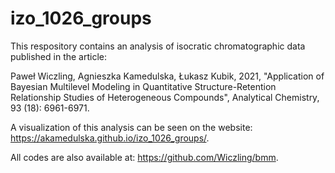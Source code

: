 # izo_1026_groups

This respository contains an analysis of isocratic chromatographic data published in the article:

Paweł Wiczling, Agnieszka Kamedulska, Łukasz Kubik, 2021, "Application of Bayesian Multilevel Modeling in Quantitative Structure-Retention Relationship Studies of Heterogeneous Compounds", Analytical Chemistry, 93 (18): 6961-6971.

A visualization of this analysis can be seen on the website: https://akamedulska.github.io/izo_1026_groups/.

All codes are also available at: https://github.com/Wiczling/bmm.
